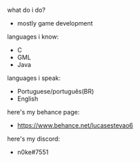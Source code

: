 what do i do?

  - mostly game development

languages i know:

  - C
  - GML
  - Java

languages i speak:

  - Portuguese/português(BR)
  - English

here's my behance page:

  - https://www.behance.net/lucasestevao6

here's my discord:

  - n0ke#7551
